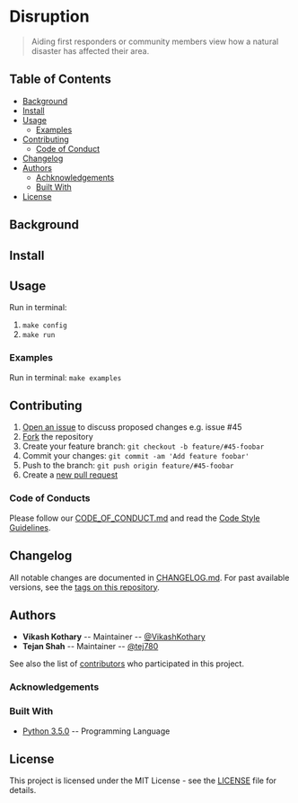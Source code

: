 # Disruption

<!-- TODO: Shields (see:shields.io) -->

> Aiding first responders or community members view how a natural disaster has affected their area.

<!-- TODO: Project description -->

## Table of Contents

- [Background](#background)
- [Install](#install)
- [Usage](#usage)
	- [Examples](#examples)
- [Contributing](#contributing)
	- [Code of Conduct](#code-of-conduct)
- [Changelog](#changelog)
- [Authors](#authors)
    - [Achknowledgements](#achknowledgements)
	- [Built With](#built-with)
- [License](#license)

## Background
<!-- TODO: Background section -->

## Install
<!-- TODO: Install section -->

## Usage
<!-- TODO: Usage section -->
Run in terminal: 
1. `make config`
2. `make run`

### Examples
<!-- TODO: Examples section -->
Run in terminal: `make examples`

## Contributing
1. [Open an issue](https://github.com/Vikash-Kothary/disruption-app-python/issues/new) to discuss proposed changes e.g. issue #45
2. [Fork](https://github.com/Vikash-Kothary/disruption-app-python/fork) the repository
3. Create your feature branch: `git checkout -b feature/#45-foobar`
4. Commit your changes: `git commit -am 'Add feature foobar'`
5. Push to the branch: `git push origin feature/#45-foobar`
6. Create a [new pull request](https://github.com/Vikash-Kothary/disruption-app-python/compare)

### Code of Conducts
Please follow our [CODE_OF_CONDUCT.md](CODE_OF_CONDUCT.md) and read the [Code Style Guidelines](https://www.python.org/dev/peps/pep-0008/).

## Changelog
All notable changes are documented in [CHANGELOG.md](CHANGELOG.md). For past available versions, see the [tags on this repository](https://github.com/Vikash-Kothary/disruption-app-python/tags).

## Authors
* **Vikash Kothary** -- Maintainer -- [@VikashKothary](https://github.com/VikashKothary)
* **Tejan Shah** -- Maintainer -- [@tej780](https://github.com/tej780)

See also the list of [contributors](https://github.com/Vikash-Kothary/disruption-app-python/contributors) who participated in this project.

### Acknowledgements


### Built With
* [Python 3.5.0](https://python.org/) -- Programming Language

## License

This project is licensed under the MIT License - see the [LICENSE](LICENSE) file for details.
